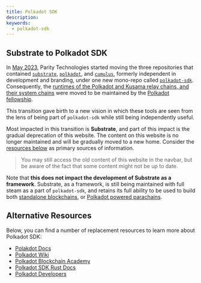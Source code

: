 ```yaml
---
title: Polkadot SDK
description:
keywords:
  - polkadot-sdk
---
```



## Substrate to Polkadot SDK

In [May
2023](https://forum.polkadot.network/t/psa-parity-is-currently-working-on-merging-the-polkadot-stack-repositories-into-one-single-repository/2883),
Parity Technologies started moving the three repositories that contained
[`substrate`](https://github.com/paritytech/substrate),
[`polkadot`](https://github.com/paritytech/polkadot), and
[`cumulus`](https://github.com/paritytech/cumulus), formerly independent in development and
branding, under one new mono-repo called
[`polkadot-sdk`](https://github.com/paritytech/polkadot-sdk). Consequently, the [runtimes of the
Polkadot and Kusama relay chains, and their system chains](https://github.com/polkadot-fellows/runtimes) were moved to be maintained by the [Polkadot fellowship](polkadot-fellows.github.io/dashboard/).

This transition gave birth to a new vision in which these tools are seen from the lens of being part of `polkadot-sdk` while still being independently useful.

Most impacted in this transition is **Substrate**, and part of this impact is the gradual deprecation of
this website. The content on this website is no longer maintained and will be gradually moved to a
new home. Consider the [resources below](#alternative-resources) as primary sources of information.

> You may still access the old content of this website in the navbar, but be aware of the fact that some content might not be up to date.

Note that **this does not impact the development of Substrate as a framework**. Substrate, as a framework, is still being maintained with full steam as a part of `polkadot-sdk`, and retains its full ability to be used to build both [standalone blockchains](https://github.com/paritytech/polkadot-sdk-solochain-template), or [Polkadot powered parachains](https://github.com/paritytech/polkadot-sdk-parachain-template).

## Alternative Resources

Below, you can find a number of replacement resources to learn more about Polkadot SDK:

- [Polakdot Docs](https://docs.polkadot.com)
- [Polkadot Wiki](https://wiki.polkadot.network)
- [Polkadot Blockchain Academy](https://polkadot.com/blockchain-academy)
- [Polkadot SDK Rust Docs](https://paritytech.github.io/polkadot-sdk/master/polkadot_sdk_docs/index.html)
- [Polkadot Developers](https://github.com/polkadot-developers/)
